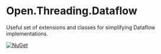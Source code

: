 # Open.Threading.Dataflow

Useful set of extensions and classes for simplifying Dataflow implementations.

[![NuGet](https://img.shields.io/nuget/v/Open.Threading.Dataflow.svg)](https://www.nuget.org/packages/Open.Threading.Dataflow/)
